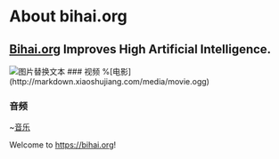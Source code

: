 # About bihai.org

## [Bihai.org](https://bihai.org) Improves High Artificial Intelligence.
<img id='wx_pic' src="https://octodex.github.com/images/minion.png" alt="图片替换文本" align="bottom"  />
### 视频
%[电影](http://markdown.xiaoshujiang.com/media/movie.ogg)

### 音频
~[音乐](http://markdown.xiaoshujiang.com/media/horse.ogg)

Welcome to https://bihai.org!




